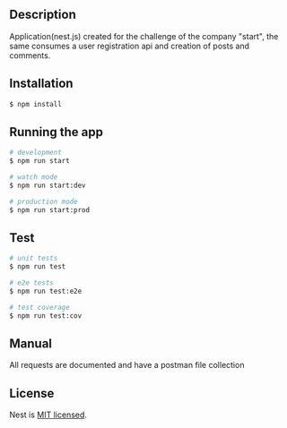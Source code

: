
## Description
Application(nest.js) created for the challenge of the company "start",
the same consumes a user registration api and creation of posts and comments.

## Installation

```bash
$ npm install
```

## Running the app

```bash
# development
$ npm run start

# watch mode
$ npm run start:dev

# production mode
$ npm run start:prod
```

## Test

```bash
# unit tests
$ npm run test

# e2e tests
$ npm run test:e2e

# test coverage
$ npm run test:cov
```

## Manual
All requests are documented and have a postman file collection


## License

Nest is [MIT licensed](LICENSE).
